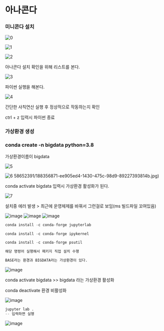 # 아나콘다

### 미니콘다 설치

![0](https://user-images.githubusercontent.com/58652391/188356929-132a9474-89ca-41e7-bd69-8e6cfc891aad.jpg)



![1](https://user-images.githubusercontent.com/58652391/188356687-420c1469-f5f4-4e00-924a-016a0b5956f9.jpg)

![2](https://user-images.githubusercontent.com/58652391/188356825-5a8d0fe9-75b2-4c9b-abf5-58f935fd631f.jpg)

아나콘다 설치 확인을 위해 리스트를 본다.

![3](https://user-images.githubusercontent.com/58652391/188356839-8a81ae9a-9f06-4ee2-9922-198b9fb1b84d.jpg)

파이썬 실행을 해본다.

![4](https://user-images.githubusercontent.com/58652391/188356862-6941014c-ffd6-408b-9da9-e7366d1ea91a.jpg)

간단한 사칙연산 실행 후 정상적으로 작동하는지 확인

ctrl + z 입력시 파이썬 종료

### 가상환경 생성

###  conda create -n bigdata python=3.8

가상환경이름이 bigdata

![5](https://user-images.githubusercontent.com/58652391/188356871-ee905ed4-1430-475c-98d9-89227393814b.jpg)

![6](https://user-images.githubusercontent.com/58652391/188356884-038ed39d-efa9-43ff-83d4-de6b17b3dcf2.jpg)
58652391/188356871-ee905ed4-1430-475c-98d9-89227393814b.jpg)

conda activate bigdata 입력시 가상환경 활성화가 된다.

![7](https://user-images.githubusercontent.com/58652391/188356893-ee29b5f7-2e77-49e3-b29b-631203bde6e4.jpg)

설치중 에러 발생 > 최근에 운영체제를 바꿔서 그런걸로 보임(ms 빌드파일 꼬여있음)

![image](https://user-images.githubusercontent.com/58652391/188358215-ae5d3784-d917-40b4-8703-2e668410edd9.png)
![image](https://user-images.githubusercontent.com/58652391/188358255-97c6982e-62b9-4dd4-8f85-ed35ade49e51.png)
![image](https://user-images.githubusercontent.com/58652391/188358753-19bc0f02-9574-44a8-8ce5-8f11b4d4cb74.png)

```python
conda install -c conda-forge jupyterlab

conda install -c conda-forge ipykernel

conda install -c conda-forge psutil

해당 명령어 실행해서 패키지 직접 설치 수행

BASE라는 환경과 BIGDATA라는 가상환경이 있다.
```

![image](https://user-images.githubusercontent.com/58652391/188359679-a487a979-59c8-41ee-943b-d63eb0efe49d.png)

conda activate bigdata >> bigdata  라는 가상환경 활성화

conda deactivate 환경 비활성화

![image](https://user-images.githubusercontent.com/58652391/188360208-cef4d102-4dfe-459e-80ab-a3bb72662a34.png)

```python
jupyter lab .
-- 입력하면 실행

```

![image](https://user-images.githubusercontent.com/58652391/188360310-39d8be1f-8df5-4191-a9b9-374d4cd329de.png)
